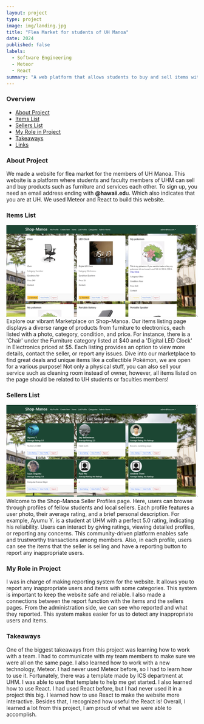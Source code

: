 ```yaml
---
layout: project
type: project
image: img/landing.jpg
title: "Flea Market for students of UH Manoa"
date: 2024
published: false
labels:
  - Software Engineering
  - Meteor
  - React
summary: "A web platform that allows students to buy and sell items with other students at UH Manoa."
---
```

### Overview
 - [About Project](#about-project)
 - [Items List](#items-list)
 - [Sellers List](#sellers-list)
 - [My Role in Project](#my-role-in-project)
 - [Takeaways](#takeaways)
 - [Links](#links)

### About Project
We made a website for flea market for the members of UH Manoa. This website is a platform where students and faculty members of UHM can sell and buy products such as furniture and services each other. To sign up, you need an email address ending with **@hawaii.ed**u. Which also indicates that you are at UH. We used Meteor and React to build this website.

### Items List

<img src="../img/items.jpg">
Explore our vibrant Marketplace on Shop-Manoa. Our items listing page displays a diverse range of products from furniture to electronics, each listed with a photo, category, condition, and price. For instance, there is a 'Chair' under the Furniture category listed at $40 and a 'Digital LED Clock' in Electronics priced at $5. Each listing provides an option to view more details, contact the seller, or report any issues. Dive into our marketplace to find great deals and unique items like a collectible Pokémon, we are open for a various purpose! Not only a physical stuff, you can also sell your service such as cleaning room instead of owner, however, all items listed on the page should be related to UH students or faculties members!

### Sellers List
<img src="../img/profiles.jpg">
Welcome to the Shop-Manoa Seller Profiles page. Here, users can browse through profiles of fellow students and local sellers. Each profile features a user photo, their average rating, and a brief personal description. For example, Ayumu Y. is a student at UHM with a perfect 5.0 rating, indicating his reliability. Users can interact by giving ratings, viewing detailed profiles, or reporting any concerns. This community-driven platform enables safe and trustworthy transactions among members. Also, in each profile, users can see the items that the seller is selling and have a reporting button to report any inappropriate users.

### My Role in Project
I was in charge of making reporting system for the website. It allows you to report any inappropriate users and items with some categories. This system is important to keep the website safe and reliable. I also made a connections between the report function with the items and the sellers pages. From the administration side, we can see who reported and what they reported. This system makes easier for us to detect any inappropriate users and items.

### Takeaways
One of the biggest takeaways from this project was learning how to work with a team. I had to communicate with my team members to make sure we were all on the same page. I also learned how to work with a new technology, Meteor. I had never used Meteor before, so I had to learn how to use it. Fortunately, there was a template made by ICS department at UHM. I was able to use that template to help me get started. I also learned how to use React. I had used React before, but I had never used it in a project this big. I learned how to use React to make the website more interactive. Besides that, I recognized how useful the React is! Overall, I learned a lot from this project, I am proud of what we were able to accomplish.
